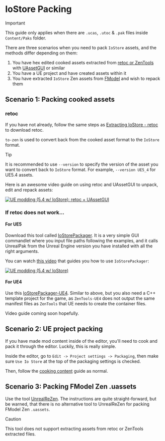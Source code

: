 # IoStore Packing

> [!IMPORTANT]
> This guide only applies when there are `.ucas`, `.utoc` & `.pak` files inside `Content/Paks` folder.

There are three scenarios when you need to pack `IoStore` assets, and the methods differ depending on them:
1. You have hex edited cooked assets extracted from [retoc or ZenTools](../TheBasics/ExtractingIoStore.md) with [UAssetGUI](UAssetGUI.md) or similar
2. You have a UE project and have created assets within it
3. You have extracted `IoStore` Zen assets from [FModel](../TheBasics/ExportingFModel.md) and wish to repack them

## Scenario 1: Packing cooked assets

### retoc

If you have not already, follow the same steps as [Extracting IoStore - retoc](../TheBasics/ExtractingIoStore.md#retoc) to download retoc.

`to-zen` is used to convert back from the cooked asset format to the `IoStore` format.

> [!TIP]
> It is recommended to use `--version` to specify the version of the asset you want to convert back to `IoStore` format. For example, `--version UE5_4` for UE5.4 assets.

Here is an awesome video guide on using retoc and UAssetGUI to unpack, edit and repack assets:

[![UE modding (5.4 w/ IoStore): retoc + UAssetGUI](https://img.youtube.com/vi/2nkhdAREFXI/0.jpg)](https://www.youtube.com/embed/2nkhdAREFXI "UE modding (5.4 w/ IoStore): retoc + UAssetGUI")

### If retoc does not work...

#### For UE5

Download this tool called [IoStorePackager](https://github.com/Buckminsterfullerene02/UE-Modding-Tools/raw/main/Loose%20Files/IOStorePackagev2.zip). It is a very simple GUI commandlet where you input file paths following the examples, and it calls UnrealPak from the Unreal Engine version you have installed with all the right arguments. 

You can watch [this video](https://www.youtube.com/watch?v=89s0akNvpU4) that guides you how to use `IoStorePackager`:

[![UE modding (5.4 w/ IoStore) ](https://img.youtube.com/vi/89s0akNvpU4/0.jpg)](https://www.youtube.com/watch?v=89s0akNvpU4 "UE modding (5.4 w/ IoStore) ")

#### For UE4

Use this [IoStorePackager-UE4](https://gist.github.com/Buckminsterfullerene02/0f7233d5dda97c82039ba932c2bc8fb7). Similar to above, but you also need a C++ template project for the game, as `ZenTools-UE4` does not output the same manifest files as `ZenTools` that UE needs to create the container files.

Video guide coming soon hopefully.

## Scenario 2: UE project packing

If you have made mod content inside of the editor, you'll need to cook and pack it through the editor. Luckily, this is really simple. 

Inside the editor, go to `Edit -> Project settings -> Packaging`, then make sure `Use Io Store` at the top of the packaging settings is checked.

Then, follow the [cooking content](../IntermediateModding/CookingContent.md) guide as normal.

## Scenario 3: Packing FModel Zen .uassets

Use the tool [UnrealReZen](https://github.com/rm-NoobInCoding/UnrealReZen). The instructions are quite straight-forward, but be warned, that there is no alternative tool to UnrealReZen for packing FModel Zen `.uassets`.

> [!CAUTION]
> This tool does not support extracting assets from retoc or ZenTools extracted files.